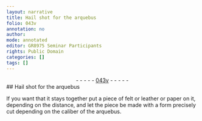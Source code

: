```yaml
---
layout: narrative
title: Hail shot for the arquebus
folio: 043v
annotation: no
author:
mode: annotated
editor: GR8975 Seminar Participants
rights: Public Domain
categories: []
tags: []
---
```


 <div class="folio" align="center">- - - - - <a href="http://gallica.bnf.fr/ark:/12148/btv1b10500001g/f92.image" target="_blank">043v</a> - - - - - </div> 
## Hail shot for the arquebus

 
If you want that it stays together put a piece of felt or leather or paper on it, depending on the distance, and let the piece be made with a form precisely cut depending on the caliber of the arquebus.
 